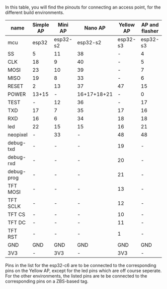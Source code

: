 In this table, you will find the pinouts for connecting an access point, for the different build environments.

| name | Simple AP | Mini AP | Nano AP | Yellow AP | AP and flasher | ESP32-C6 |
| ---- | --------- | ------- | ------- | --------- | -------------- | ---------|
| mcu | esp32 | esp32-s2 | esp32-s2 | esp32-s3 | esp32-s3 | |
| SS   | 5  | 11 | 38 | - | 4 | - |
| CLK  | 18 | 9  | 40 | - | 5 | - |
| MOSI | 23 | 10 | 39 | - | 7 | - |
| MISO | 19 | 8 | 33 | - | 6 | - |
| RESET| 2  | 13 | 37 | 47 | 15 | EN |
| POWER| 13+15 | - | 16+17+18+21 | -| 0 | - |
| TEST | -  | 12 | 36 | - | 17 | - |
| TXD  | 17 | 7 | 35 | 17 | 16 | 2 |
| RXD  | 16 | 6 | 34 | 18 | 18 | 3 |
| led  | 22 | 15 | 15 | 16 | 21 | 22, 23 |
| neopixel | - | 33 | - | 48 | 48 | - |
| debug-txd | -| -  | - | 19 | - | 16 |
| debug-rxd | -| -  | - | 20 | - | 17 |
| debug-prog | -| -  | - | 21 | - | 9 |
| TFT MOSI | - | - | - | 13 | - | - |
| TFT SCLK | - | - | - | 12 | - | - |
| TFT CS | - | - | - | 10 | - | - |
| TFT DC | - | - | - | 11 | - | - |
| TFT RST | - | - | - | 1 | - | - |
| GND | GND | GND | GND | GND | GND | GND |
| 3V3 | - | 3V3 | - | 3V3 | - | 3V3 |

Pins in the list for the esp32-c6 are to be connected to the corresponding pins on the Yellow AP, except for the led pins which are off course seperate.
For the other environments, the listed pins are te be connected to the corresponding pins on a ZBS-based tag.